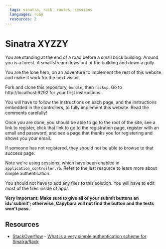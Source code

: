 ```yaml
---
  tags: sinatra, rack, routes, sessions
  languages: ruby
  resources: 2
---
```


# Sinatra XYZZY

You are standing at the end of a road before a small brick building. Around you is a forest. A small stream flows out of the building and down a gully.

You are the lone hero, on an adventure to implement the rest of this website and make it work for the next visitor.

Fork and clone this repository, `bundle`, then `rackup`. Go to http://localhost:9292 for your first instructions.

You will have to follow the instructions on each page, and the instructions embedded in the controllers, to fully implement this website. Read the comments carefully!

Once you are done, you should be able to go to the root of the site, see a link to register, click that link to go to the registration page, register with an email and password, and see a page that thanks you for registering and shows you your email.

If someone has not registered, they should not be able to browse to that
success page.

Note we're using sessions, which have been enabled in `application_controller.rb`. Refer to the last resource to learn more about simple authentication.

You should not have to add any files to this solution. You will have to
edit most of the files inside of app/.

**Very Important: Make sure to give all of your submit buttons an id='submit'; otherwise, Capybara will not find the button and the tests won't pass.**

## Resources
* [StackOverflow](http://stackoverflow.com/) - [What is a very simple authentication scheme for Sinatra/Rack](http://stackoverflow.com/questions/3559824/what-is-a-very-simple-authentication-scheme-for-sinatra-rack)
